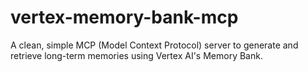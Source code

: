 # vertex-memory-bank-mcp
A clean, simple MCP (Model Context Protocol) server to generate and retrieve long-term memories using Vertex AI's Memory Bank.
